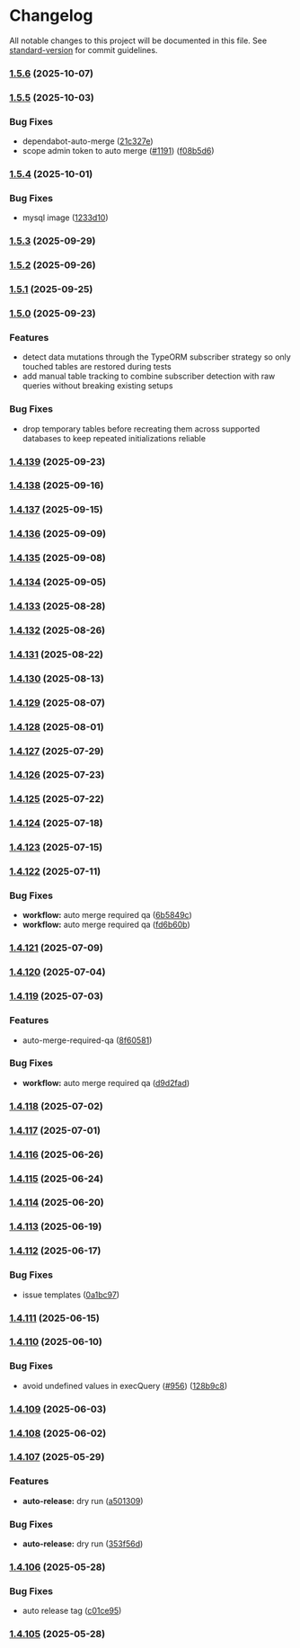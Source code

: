# Changelog

All notable changes to this project will be documented in this file. See [standard-version](https://github.com/conventional-changelog/standard-version) for commit guidelines.

### [1.5.6](https://github.com/juanjoGonDev/fastypest/compare/v1.5.5...v1.5.6) (2025-10-07)

### [1.5.5](https://github.com/juanjoGonDev/fastypest/compare/v1.5.4...v1.5.5) (2025-10-03)


### Bug Fixes

* dependabot-auto-merge ([21c327e](https://github.com/juanjoGonDev/fastypest/commit/21c327ec4f2528c7ad5d3e4517fb07c8305529e3))
* scope admin token to auto merge ([#1191](https://github.com/juanjoGonDev/fastypest/issues/1191)) ([f08b5d6](https://github.com/juanjoGonDev/fastypest/commit/f08b5d6682ce27be8756d92ac39c781937d2c9dc))

### [1.5.4](https://github.com/juanjoGonDev/fastypest/compare/v1.5.3...v1.5.4) (2025-10-01)


### Bug Fixes

* mysql image ([1233d10](https://github.com/juanjoGonDev/fastypest/commit/1233d10db7d7d9a5fe94f9864a5f46275f8967f0))

### [1.5.3](https://github.com/juanjoGonDev/fastypest/compare/v1.5.2...v1.5.3) (2025-09-29)

### [1.5.2](https://github.com/juanjoGonDev/fastypest/compare/v1.5.1...v1.5.2) (2025-09-26)

### [1.5.1](https://github.com/juanjoGonDev/fastypest/compare/v1.4.139...v1.5.1) (2025-09-25)

### [1.5.0](https://github.com/juanjoGonDev/fastypest/compare/v1.4.139...v1.5.0) (2025-09-23)

### Features

* detect data mutations through the TypeORM subscriber strategy so only touched tables are restored during tests
* add manual table tracking to combine subscriber detection with raw queries without breaking existing setups

### Bug Fixes

* drop temporary tables before recreating them across supported databases to keep repeated initializations reliable

### [1.4.139](https://github.com/juanjoGonDev/fastypest/compare/v1.4.138...v1.4.139) (2025-09-23)

### [1.4.138](https://github.com/juanjoGonDev/fastypest/compare/v1.4.137...v1.4.138) (2025-09-16)

### [1.4.137](https://github.com/juanjoGonDev/fastypest/compare/v1.4.136...v1.4.137) (2025-09-15)

### [1.4.136](https://github.com/juanjoGonDev/fastypest/compare/v1.4.135...v1.4.136) (2025-09-09)

### [1.4.135](https://github.com/juanjoGonDev/fastypest/compare/v1.4.134...v1.4.135) (2025-09-08)

### [1.4.134](https://github.com/juanjoGonDev/fastypest/compare/v1.4.133...v1.4.134) (2025-09-05)

### [1.4.133](https://github.com/juanjoGonDev/fastypest/compare/v1.4.132...v1.4.133) (2025-08-28)

### [1.4.132](https://github.com/juanjoGonDev/fastypest/compare/v1.4.131...v1.4.132) (2025-08-26)

### [1.4.131](https://github.com/juanjoGonDev/fastypest/compare/v1.4.130...v1.4.131) (2025-08-22)

### [1.4.130](https://github.com/juanjoGonDev/fastypest/compare/v1.4.129...v1.4.130) (2025-08-13)

### [1.4.129](https://github.com/juanjoGonDev/fastypest/compare/v1.4.128...v1.4.129) (2025-08-07)

### [1.4.128](https://github.com/juanjoGonDev/fastypest/compare/v1.4.127...v1.4.128) (2025-08-01)

### [1.4.127](https://github.com/juanjoGonDev/fastypest/compare/v1.4.126...v1.4.127) (2025-07-29)

### [1.4.126](https://github.com/juanjoGonDev/fastypest/compare/v1.4.125...v1.4.126) (2025-07-23)

### [1.4.125](https://github.com/juanjoGonDev/fastypest/compare/v1.4.124...v1.4.125) (2025-07-22)

### [1.4.124](https://github.com/juanjoGonDev/fastypest/compare/v1.4.123...v1.4.124) (2025-07-18)

### [1.4.123](https://github.com/juanjoGonDev/fastypest/compare/v1.4.122...v1.4.123) (2025-07-15)

### [1.4.122](https://github.com/juanjoGonDev/fastypest/compare/v1.4.121...v1.4.122) (2025-07-11)


### Bug Fixes

* **workflow:** auto merge required qa ([6b5849c](https://github.com/juanjoGonDev/fastypest/commit/6b5849c2a745d0bd58a2be4ee6aae4fe101b2933))
* **workflow:** auto merge required qa ([fd6b60b](https://github.com/juanjoGonDev/fastypest/commit/fd6b60bf8604f93064ad07775ef8c2b50f018c1a))

### [1.4.121](https://github.com/juanjoGonDev/fastypest/compare/v1.4.120...v1.4.121) (2025-07-09)

### [1.4.120](https://github.com/juanjoGonDev/fastypest/compare/v1.4.119...v1.4.120) (2025-07-04)

### [1.4.119](https://github.com/juanjoGonDev/fastypest/compare/v1.4.118...v1.4.119) (2025-07-03)


### Features

* auto-merge-required-qa ([8f60581](https://github.com/juanjoGonDev/fastypest/commit/8f60581921707051e1e193923fc4db4021e2c00a))


### Bug Fixes

* **workflow:** auto merge required qa ([d9d2fad](https://github.com/juanjoGonDev/fastypest/commit/d9d2fadc904d917e08ea558400c44f586192b97c))

### [1.4.118](https://github.com/juanjoGonDev/fastypest/compare/v1.4.117...v1.4.118) (2025-07-02)

### [1.4.117](https://github.com/juanjoGonDev/fastypest/compare/v1.4.116...v1.4.117) (2025-07-01)

### [1.4.116](https://github.com/juanjoGonDev/fastypest/compare/v1.4.115...v1.4.116) (2025-06-26)

### [1.4.115](https://github.com/juanjoGonDev/fastypest/compare/v1.4.114...v1.4.115) (2025-06-24)

### [1.4.114](https://github.com/juanjoGonDev/fastypest/compare/v1.4.113...v1.4.114) (2025-06-20)

### [1.4.113](https://github.com/juanjoGonDev/fastypest/compare/v1.4.112...v1.4.113) (2025-06-19)

### [1.4.112](https://github.com/juanjoGonDev/fastypest/compare/v1.4.111...v1.4.112) (2025-06-17)


### Bug Fixes

* issue templates ([0a1bc97](https://github.com/juanjoGonDev/fastypest/commit/0a1bc97fb28e398381b1772841cbac295fa01a70))

### [1.4.111](https://github.com/juanjoGonDev/fastypest/compare/v1.4.110...v1.4.111) (2025-06-15)

### [1.4.110](https://github.com/juanjoGonDev/fastypest/compare/v1.4.109...v1.4.110) (2025-06-10)


### Bug Fixes

* avoid undefined values in execQuery ([#956](https://github.com/juanjoGonDev/fastypest/issues/956)) ([128b9c8](https://github.com/juanjoGonDev/fastypest/commit/128b9c84d6f85ab6686db0b4d83c010f93540f7a))

### [1.4.109](https://github.com/juanjoGonDev/fastypest/compare/v1.4.108...v1.4.109) (2025-06-03)

### [1.4.108](https://github.com/juanjoGonDev/fastypest/compare/v1.4.107...v1.4.108) (2025-06-02)

### [1.4.107](https://github.com/juanjoGonDev/fastypest/compare/v1.4.106...v1.4.107) (2025-05-29)


### Features

* **auto-release:** dry run ([a501309](https://github.com/juanjoGonDev/fastypest/commit/a501309353ed852ba439ebdd3f8ddd8c67c44353))


### Bug Fixes

* **auto-release:** dry run ([353f56d](https://github.com/juanjoGonDev/fastypest/commit/353f56dc0293ade2cab8e14cd56dfc37f0e11a58))

### [1.4.106](https://github.com/juanjoGonDev/fastypest/compare/v1.4.104...v1.4.106) (2025-05-28)


### Bug Fixes

* auto release tag ([c01ce95](https://github.com/juanjoGonDev/fastypest/commit/c01ce9558edba130e4df3216f85864546b22c4be))

### [1.4.105](https://github.com/juanjoGonDev/fastypest/compare/v1.4.104...v1.4.105) (2025-05-28)
